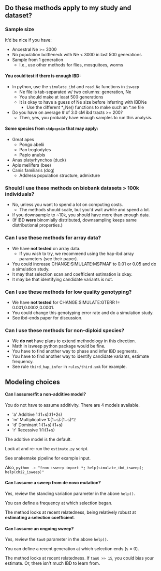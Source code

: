 ## Do these methods apply to my study and dataset?

### Sample size

It'd be nice if you have:
- Ancestral Ne >= 3000
- No population bottleneck with Ne < 3000 in last 500 generations
- Sample from 1 generation
  - I.e., use other methods for flies, mosquitoes, worms

#### You could test if there is enough IBD:

- In python, use the `simulate_ibd` and `read_Ne` functions in `isweep`
  - Ne file is tab-separated w/ two columns: generation, Ne
  - You should make at least 500 generations
  - It is okay to have a guess of Ne size before inferring with IBDNe
    - Use the different *_Ne() functions to make such an *.ne file
- Do you have on average # of 3.0 cM ibd tracts >= 200?
  - Then, yes, you probably have enough samples to run this analysis.

#### Some species from `stdpopsim` that may apply:

- Great apes
  - Pongo abelii
  - Pan troglodytes
  - Papio anubis
- Anas platyrhynchos (duck)
- Apis mellifera (bee)
- Canis familiaris (dog)
  - Address population structure, admixture

### Should I use these methods on biobank datasets > 100k individuals?

- No, unless you want to spend a lot on computing costs.
  - The methods should scale, but you'd wait awhile and spend a lot.
- If you downsample to ~10k, you should have more than enough data.
 - (If IBD **were** binomially distributed, downsampling keeps same distributional properties.)

### Can I use these methods for array data?

- We have **not tested** on array data.
  - If you wish to try, we recommend using the hap-ibd array parameters (see their paper).
- You could increase CHANGE:SIMULATE:MSPMAF to 0.01 or 0.05 and do a simulation study.
- It may that selection scan and coefficient estimation is okay.
- It may be that identifying candidate variants is not.

### Can I use these methods for low quality genotyping?

- We have **not tested** for CHANGE:SIMULATE:GTERR != 0.001,0.0002,0.0001.
- You could change this genotyping error rate and do a simulation study.
- See ibd-ends paper for discussion.

### Can I use these methods for non-diploid species?

- We **do not** have plans to extend methodology in this direction.
- Math in isweep python package would be fine.
 - You have to find another way to phase and infer IBD segments.
 - You have to find another way to identify candidate variants, estimate frequency.
 - See rule `third_hap_infer` in `rules/third.smk` for example. 

## Modeling choices

#### Can I assume/fit a non-additive model?

You do not have to assume additivity. There are 4 models available.
- 'a' Additive 1:(1+s):(1+2s)
- 'm' Multiplicative 1:(1+s):(1+s)^2
- 'd' Dominant 1:(1+s):(1+s)
- 'r' Recessive 1:1:(1+s)

The additive model is the default.

Look at and re-run the `estimate.py` script. 

See snakemake pipeline for example input.

Also, `python -c "from isweep import *; help(simulate_ibd_isweep); help(chi2_isweep)"`

#### Can I assume a sweep from de novo mutation?

Yes, review the standing variation parameter in the above `help()`.

You can define a frequency at which selection began.

The method looks at recent relatedness, being relatively robust at **estimating a selection coefficient**.

#### Can I assume an ongoing sweep?

Yes, review the `tau0` parameter in the above `help()`.

You can define a recent generation at which selection ends (s = 0).

The method looks at recent relatedness. If `tau0 >> 15`, you could bias your estimate. Or, there isn't much IBD to learn from.